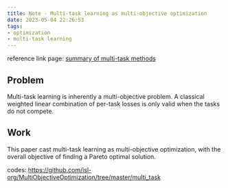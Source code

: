 ```yaml
---
title: Note - Multi-task learning as multi-objective optimization
date: 2023-05-04 22:26:53
tags: 
- optimization
- multi-task learning
---
```




reference link page: [summary of multi-task methods](https://c-harlin.github.io/%E5%AD%A6%E4%B9%A0%E7%AC%94%E8%AE%B0/2022/07/30/%E5%A4%9A%E4%BB%BB%E5%8A%A1%E5%AD%A6%E4%B9%A0%E6%A6%82%E8%BF%B0.html)



## Problem

Multi-task learning is inherently a multi-objective problem. A classical weighted linear combination of per-task losses is only valid when the tasks do not compete. 



## Work

This paper cast multi-task learning as multi-objective optimization, with the overall objective of finding a Pareto optimal solution. 





codes: https://github.com/isl-org/MultiObjectiveOptimization/tree/master/multi_task
